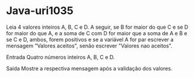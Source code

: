 # Java-uri1035
Leia 4 valores inteiros A, B, C e D. A seguir, se B for maior do que C e se D for maior do que A, e a soma de C com D for maior que a soma de A e B e se C e D, ambos, forem positivos e se a variável A for par escrever a mensagem "Valores aceitos", senão escrever "Valores nao aceitos".

Entrada
Quatro números inteiros A, B, C e D.

Saída
Mostre a respectiva mensagem após a validação dos valores.

